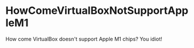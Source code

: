 # HowComeVirtualBoxNotSupportAppleM1
How come VirtualBox doesn't support Apple M1 chips?  You idiot!

